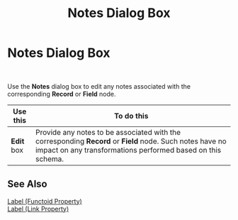 ﻿---
title: Notes Dialog Box
TOCTitle: Notes Dialog Box
ms:assetid: ebeeb25e-c365-4098-a2f9-67fd8891818c
ms:mtpsurl: https://msdn.microsoft.com/en-us/library/Aa561756(v=BTS.80)
ms:contentKeyID: 51533188
ms.date: 08/30/2017
mtps_version: v=BTS.80
f1_keywords:
- bts10.editor.notes
---

# Notes Dialog Box

 

Use the **Notes** dialog box to edit any notes associated with the corresponding **Record** or **Field** node.

<table>
<thead>
<tr class="header">
<th>Use this</th>
<th>To do this</th>
</tr>
</thead>
<tbody>
<tr class="odd">
<td><strong>Edit</strong> box</td>
<td>Provide any notes to be associated with the corresponding <strong>Record</strong> or <strong>Field</strong> node. Such notes have no impact on any transformations performed based on this schema.</td>
</tr>
</tbody>
</table>


## See Also

[Label (Functoid Property)](label-functoid-property.md)  
[Label (Link Property)](label-link-property.md)

